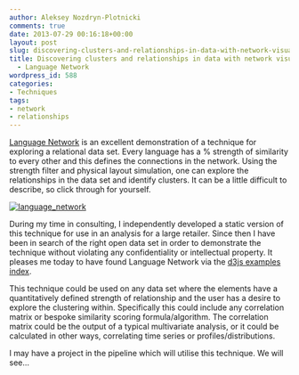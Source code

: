 ```yaml
---
author: Aleksey Nozdryn-Plotnicki
comments: true
date: 2013-07-29 00:16:18+00:00
layout: post
slug: discovering-clusters-and-relationships-in-data-with-network-visualisations-language-network
title: Discovering clusters and relationships in data with network visualisations
  - Language Network
wordpress_id: 588
categories:
- Techniques
tags:
- network
- relationships
---
```


[Language Network](http://languagenetwork.cotrino.com/) is an excellent demonstration of a technique for exploring a relational data set. Every language has a % strength of similarity to every other and this defines the connections in the network. Using the strength filter and physical layout simulation, one can explore the relationships in the data set and identify clusters. It can be a little difficult to describe, so click through for yourself.

[![language_network](http://alekseynp.com/wp-content/uploads/2013/07/language_network.png)](http://languagenetwork.cotrino.com/)

During my time in consulting, I independently developed a static version of this technique for use in an analysis for a large retailer. Since then I have been in search of the right open data set in order to demonstrate the technique without violating any confidentiality or intellectual property. It pleases me today to have found Language Network via the [d3js examples index](https://github.com/mbostock/d3/wiki/Gallery).

This technique could be used on any data set where the elements have a quantitatively defined strength of relationship and the user has a desire to explore the clustering within. Specifically this could include any correlation matrix or bespoke similarity scoring formula/algorithm. The correlation matrix could be the output of a typical multivariate analysis, or it could be calculated in other ways, correlating time series or profiles/distributions.

I may have a project in the pipeline which will utilise this technique. We will see...
